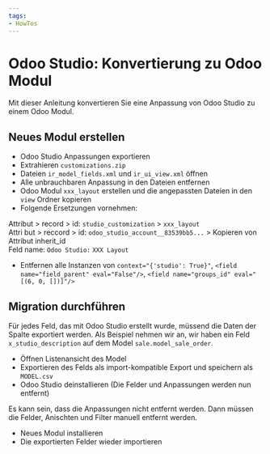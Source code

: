 ```yaml
---
tags:
- HowTos
---
```


# Odoo Studio: Konvertierung zu Odoo Modul

Mit dieser Anleitung konvertieren Sie eine Anpassung von Odoo Studio zu einem Odoo Modul.

## Neues Modul erstellen

* Odoo Studio Anpassungen exportieren
* Extrahieren `customizations.zip`
* Dateien `ir_model_fields.xml` und `ir_ui_view.xml` öffnen
* Alle unbrauchbaren Anpassung in den Dateien entfernen
* Odoo Modul `xxx_layout` erstellen und die angepassten Dateien in den `view` Ordner kopieren
* Folgende Ersetzungen vornehmen:

Attribut > record > id: `studio_customization` > `xxx_layout`\
Attri but > reccord > id: `odoo_studio_account__83539bb5...` > Kopieren von Attribut inherit_id\
Feld name: `Odoo Studio:` `XXX Layout`

* Entfernen alle Instanzen von `context="{'studio': True}"`, `<field name="field_parent" eval="False"/>`, `<field name="groups_id" eval="[(6, 0, [])]"/>`

## Migration durchführen

Für jedes Feld, das mit Odoo Studio erstellt wurde, müssend die Daten der Spalte exportiert werden. Als Beispiel nehmen wir an, wir haben ein Feld `x_studio_description` auf dem Model `sale.model_sale_order`.

* Öffnen Listenansicht des Model
* Exportieren des Felds als import-kompatible Export und speichern als `MODEL.csv`
* Odoo Studio deinstallieren (Die Felder und Anpassungen werden nun entfernt)

Es kann sein, dass die Anpassungen nicht entfernt werden. Dann müssen die Felder, Anischten und Filter manuell entfernt werden.

* Neues Modul installieren
* Die exportierten Felder wieder importieren

